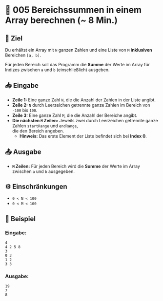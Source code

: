 # 🔢 005 Bereichssummen in einem Array berechnen (~ 8 Min.)

## 🎯 Ziel
Du erhältst ein Array mit `N` ganzen Zahlen und eine Liste von `M` **inklusiven** Bereichen `[a, b]`.  

Für jeden Bereich soll das Programm die **Summe** der Werte im Array für Indizes zwischen `a` und `b` (einschließlich) ausgeben.

## 📥 Eingabe
- **Zeile 1:** Eine ganze Zahl `N`, die die Anzahl der Zahlen in der Liste angibt.
- **Zeile 2:** `N` durch Leerzeichen getrennte ganze Zahlen im Bereich von `-100` bis `100`.
- **Zeile 3:** Eine ganze Zahl `M`, die die Anzahl der Bereiche angibt.
- **Die nächsten `M` Zeilen:** Jeweils zwei durch Leerzeichen getrennte ganze Zahlen `startRange` und `endRange`,  
  die den Bereich angeben.  
  - **Hinweis:** Das erste Element der Liste befindet sich bei **Index 0**.

## 📤 Ausgabe
- **`M` Zeilen:** Für jeden Bereich wird die **Summe** der Werte im Array zwischen `a` und `b` ausgegeben.

## ⚙️ Einschränkungen
- `0 < N < 100`
- `0 < M < 100`

## 📌 Beispiel

### Eingabe:
```
4
4 2 5 8
3
0 3
1 2
3 3
```

### Ausgabe:
```
19
7
8
```
